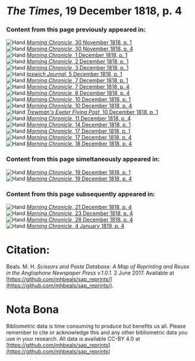 # *The Times*, 19 December 1818, p. 4  
  
### Content from this page previously appeared in:  
![Hand](http://scissorsandpaste.net/wp-content/uploads/2017/06/smallhandpointer.png) [*Morning Chronicle*, 30 November 1818, p. 1](https://mhbeals.github.io/sap_html/Morning-Chronicle/Morning-Chronicle-30-November-1818-p-1)  
![Hand](http://scissorsandpaste.net/wp-content/uploads/2017/06/smallhandpointer.png) [*Morning Chronicle*, 30 November 1818, p. 4](https://mhbeals.github.io/sap_html/Morning-Chronicle/Morning-Chronicle-30-November-1818-p-4)  
![Hand](http://scissorsandpaste.net/wp-content/uploads/2017/06/smallhandpointer.png) [*Morning Chronicle*, 1 December 1818, p. 1](https://mhbeals.github.io/sap_html/Morning-Chronicle/Morning-Chronicle-1-December-1818-p-1)  
![Hand](http://scissorsandpaste.net/wp-content/uploads/2017/06/smallhandpointer.png) [*Morning Chronicle*, 2 December 1818, p. 1](https://mhbeals.github.io/sap_html/Morning-Chronicle/Morning-Chronicle-2-December-1818-p-1)  
![Hand](http://scissorsandpaste.net/wp-content/uploads/2017/06/smallhandpointer.png) [*Morning Chronicle*, 3 December 1818, p. 1](https://mhbeals.github.io/sap_html/Morning-Chronicle/Morning-Chronicle-3-December-1818-p-1)  
![Hand](http://scissorsandpaste.net/wp-content/uploads/2017/06/smallhandpointer.png) [*Ipswich Journal*, 5 December 1818, p. 1](https://mhbeals.github.io/sap_html/Ipswich-Journal/Ipswich-Journal-5-December-1818-p-1)  
![Hand](http://scissorsandpaste.net/wp-content/uploads/2017/06/smallhandpointer.png) [*Morning Chronicle*, 7 December 1818, p. 1](https://mhbeals.github.io/sap_html/Morning-Chronicle/Morning-Chronicle-7-December-1818-p-1)  
![Hand](http://scissorsandpaste.net/wp-content/uploads/2017/06/smallhandpointer.png) [*Morning Chronicle*, 7 December 1818, p. 4](https://mhbeals.github.io/sap_html/Morning-Chronicle/Morning-Chronicle-7-December-1818-p-4)  
![Hand](http://scissorsandpaste.net/wp-content/uploads/2017/06/smallhandpointer.png) [*Morning Chronicle*, 8 December 1818, p. 4](https://mhbeals.github.io/sap_html/Morning-Chronicle/Morning-Chronicle-8-December-1818-p-4)  
![Hand](http://scissorsandpaste.net/wp-content/uploads/2017/06/smallhandpointer.png) [*Morning Chronicle*, 10 December 1818, p. 1](https://mhbeals.github.io/sap_html/Morning-Chronicle/Morning-Chronicle-10-December-1818-p-1)  
![Hand](http://scissorsandpaste.net/wp-content/uploads/2017/06/smallhandpointer.png) [*Morning Chronicle*, 10 December 1818, p. 4](https://mhbeals.github.io/sap_html/Morning-Chronicle/Morning-Chronicle-10-December-1818-p-4)  
![Hand](http://scissorsandpaste.net/wp-content/uploads/2017/06/smallhandpointer.png) [*Trewman's Exeter Flying Post*, 10 December 1818, p. 1](https://mhbeals.github.io/sap_html/Trewman's-Exeter-Flying-Post/Trewman's-Exeter-Flying-Post-10-December-1818-p-1)  
![Hand](http://scissorsandpaste.net/wp-content/uploads/2017/06/smallhandpointer.png) [*Morning Chronicle*, 11 December 1818, p. 4](https://mhbeals.github.io/sap_html/Morning-Chronicle/Morning-Chronicle-11-December-1818-p-4)  
![Hand](http://scissorsandpaste.net/wp-content/uploads/2017/06/smallhandpointer.png) [*Morning Chronicle*, 14 December 1818, p. 1](https://mhbeals.github.io/sap_html/Morning-Chronicle/Morning-Chronicle-14-December-1818-p-1)  
![Hand](http://scissorsandpaste.net/wp-content/uploads/2017/06/smallhandpointer.png) [*Morning Chronicle*, 17 December 1818, p. 1](https://mhbeals.github.io/sap_html/Morning-Chronicle/Morning-Chronicle-17-December-1818-p-1)  
![Hand](http://scissorsandpaste.net/wp-content/uploads/2017/06/smallhandpointer.png) [*Morning Chronicle*, 17 December 1818, p. 4](https://mhbeals.github.io/sap_html/Morning-Chronicle/Morning-Chronicle-17-December-1818-p-4)  
![Hand](http://scissorsandpaste.net/wp-content/uploads/2017/06/smallhandpointer.png) [*Morning Chronicle*, 18 December 1818, p. 4](https://mhbeals.github.io/sap_html/Morning-Chronicle/Morning-Chronicle-18-December-1818-p-4)  
  
### Content from this page simeltaneously appeared in:  
![Hand](http://scissorsandpaste.net/wp-content/uploads/2017/06/smallhandpointer.png) [*Morning Chronicle*, 19 December 1818, p. 1](https://mhbeals.github.io/sap_html/Morning-Chronicle/Morning-Chronicle-19-December-1818-p-1)  
![Hand](http://scissorsandpaste.net/wp-content/uploads/2017/06/smallhandpointer.png) [*Morning Chronicle*, 19 December 1818, p. 4](https://mhbeals.github.io/sap_html/Morning-Chronicle/Morning-Chronicle-19-December-1818-p-4)  
  
### Content from this page subsequently appeared in:  
![Hand](http://scissorsandpaste.net/wp-content/uploads/2017/06/smallhandpointer.png) [*Morning Chronicle*, 21 December 1818, p. 4](https://mhbeals.github.io/sap_html/Morning-Chronicle/Morning-Chronicle-21-December-1818-p-4)  
![Hand](http://scissorsandpaste.net/wp-content/uploads/2017/06/smallhandpointer.png) [*Morning Chronicle*, 23 December 1818, p. 4](https://mhbeals.github.io/sap_html/Morning-Chronicle/Morning-Chronicle-23-December-1818-p-4)  
![Hand](http://scissorsandpaste.net/wp-content/uploads/2017/06/smallhandpointer.png) [*Morning Chronicle*, 28 December 1818, p. 4](https://mhbeals.github.io/sap_html/Morning-Chronicle/Morning-Chronicle-28-December-1818-p-4)  
![Hand](http://scissorsandpaste.net/wp-content/uploads/2017/06/smallhandpointer.png) [*Morning Chronicle*, 4 January 1819, p. 4](https://mhbeals.github.io/sap_html/Morning-Chronicle/Morning-Chronicle-4-January-1819-p-4)  


# Citation: 

Beals. M. H. *Scissors and Paste Database: A Map of Reprinting and Reuse in the Anglophone Newspaper Press v.1.0.1.* 2 June 2017. Available at [https://github.com/mhbeals/sap_reprints/](https://github.com/mhbeals/sap_reprints/). 

# Nota Bona

Bibliometric data is time consuming to produce but benefits us all. Please remember to cite or acknowledge this and any other bibliometric data you use in your research. All data is available CC-BY 4.0 at [https://github.com/mhbeals/sap_reprints](https://github.com/mhbeals/sap_reprints)